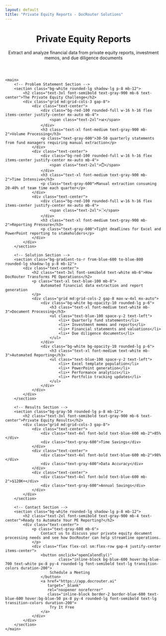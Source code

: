 ```yaml
---
layout: default
title: "Private Equity Reports - DocRouter Solutions"
---
```


<div class="max-w-6xl mx-auto px-4 sm:px-6 md:px-8 py-4 md:py-12">
    <!-- Hero Section -->
    <header class="text-center md:mb-12 mb-8">
        <h1 class="text-4xl md:text-5xl font-bold text-gray-900 mb-6">
            Private Equity Reports
        </h1>
        <div class="text-xl md:text-2xl text-gray-600 mb-8">
            <p>Extract and analyze financial data from private equity reports, investment memos, and due diligence documents</p>
        </div>
    </header>

    <main>
        <!-- Problem Statement Section -->
        <section class="bg-white rounded-lg shadow-lg p-8 mb-12">
            <h2 class="text-3xl font-semibold text-gray-900 mb-6 text-center">The Private Equity Challenge</h2>
            <div class="grid md:grid-cols-3 gap-8">
                <div class="text-center">
                    <div class="bg-red-100 rounded-full w-16 h-16 flex items-center justify-center mx-auto mb-4">
                        <span class="text-2xl">📊</span>
                    </div>
                    <h3 class="text-xl font-medium text-gray-900 mb-2">Volume Processing</h3>
                    <p class="text-gray-600">30-50 quarterly statements from fund managers requiring manual extraction</p>
                </div>
                <div class="text-center">
                    <div class="bg-red-100 rounded-full w-16 h-16 flex items-center justify-center mx-auto mb-4">
                        <span class="text-2xl">⏱️</span>
                    </div>
                    <h3 class="text-xl font-medium text-gray-900 mb-2">Time Intensive</h3>
                    <p class="text-gray-600">Manual extraction consuming 20-40% of team time each quarter</p>
                </div>
                <div class="text-center">
                    <div class="bg-red-100 rounded-full w-16 h-16 flex items-center justify-center mx-auto mb-4">
                        <span class="text-2xl">🗋</span>
                    </div>
                    <h3 class="text-xl font-medium text-gray-900 mb-2">Reporting Pressure</h3>
                    <p class="text-gray-600">Tight deadlines for Excel and PowerPoint reporting to stakeholders</p>
                </div>
            </div>
        </section>

        <!-- Solution Section -->
        <section class="bg-gradient-to-r from-blue-600 to-blue-800 rounded-lg shadow-lg p-8 mb-12">
            <div class="text-center">
                <h2 class="text-3xl font-semibold text-white mb-6">How DocRouter Transforms PE Operations</h2>
                <p class="text-xl text-blue-100 mb-8">
                    Automated financial data extraction and report generation
                </p>
                <div class="grid md:grid-cols-2 gap-8 max-w-4xl mx-auto">
                    <div class="bg-white bg-opacity-10 rounded-lg p-6">
                        <h3 class="text-xl font-medium text-white mb-3">Document Processing</h3>
                        <ul class="text-blue-100 space-y-2 text-left">
                            <li>• Quarterly fund statements</li>
                            <li>• Investment memos and reports</li>
                            <li>• Financial statements and valuations</li>
                            <li>• Due diligence documents</li>
                        </ul>
                    </div>
                    <div class="bg-white bg-opacity-10 rounded-lg p-6">
                        <h3 class="text-xl font-medium text-white mb-3">Automated Reporting</h3>
                        <ul class="text-blue-100 space-y-2 text-left">
                            <li>• Excel template population</li>
                            <li>• PowerPoint generation</li>
                            <li>• Performance analytics</li>
                            <li>• Portfolio tracking updates</li>
                        </ul>
                    </div>
                </div>
            </div>
        </section>

        <!-- Results Section -->
        <section class="bg-gray-50 rounded-lg p-8 mb-12">
            <h2 class="text-3xl font-semibold text-gray-900 mb-6 text-center">Private Equity Results</h2>
            <div class="grid md:grid-cols-3 gap-8">
                <div class="text-center">
                    <div class="text-4xl font-bold text-blue-600 mb-2">85%</div>
                    <div class="text-gray-600">Time Savings</div>
                </div>
                <div class="text-center">
                    <div class="text-4xl font-bold text-blue-600 mb-2">98%</div>
                    <div class="text-gray-600">Data Accuracy</div>
                </div>
                <div class="text-center">
                    <div class="text-4xl font-bold text-blue-600 mb-2">$120K+</div>
                    <div class="text-gray-600">Annual Savings</div>
                </div>
            </div>
        </section>

        <!-- Contact Section -->
        <section class="bg-white rounded-lg shadow-lg p-8 mb-12">
            <h2 class="text-2xl font-semibold text-gray-900 mb-4 text-center">Ready to Automate Your PE Reporting?</h2>
            <div class="text-center">
                <p class="text-gray-600 mb-6">
                    Contact us to discuss your private equity document processing needs and see how DocRouter can help streamline operations.
                </p>
                <div class="flex flex-col sm:flex-row gap-4 justify-center items-center">
                    <button onclick="openCalendly()"
                            class="inline-block bg-blue-600 hover:bg-blue-700 text-white px-8 py-4 rounded-lg font-semibold text-lg transition-colors duration-200">
                        Schedule a Meeting
                    </button>
                    <a href="https://app.docrouter.ai"
                       target="_blank"
                       rel="noopener noreferrer"
                       class="inline-block border-2 border-blue-600 text-blue-600 hover:bg-blue-50 px-8 py-4 rounded-lg font-semibold text-lg transition-colors duration-200">
                        Try It Free
                    </a>
                </div>
            </div>
        </section>
    </main>
</div>